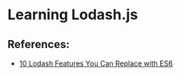# Learning Lodash.js

## References:
- [10 Lodash Features You Can Replace with ES6](https://www.sitepoint.com/lodash-features-replace-es6/)
